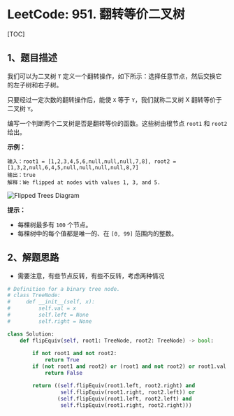 # LeetCode: 951. 翻转等价二叉树

[TOC]

## 1、题目描述

我们可以为二叉树 `T` 定义一个翻转操作，如下所示：选择任意节点，然后交换它的左子树和右子树。

只要经过一定次数的翻转操作后，能使 `X` 等于 `Y`，我们就称二叉树 X 翻转等价于二叉树 `Y`。

编写一个判断两个二叉树是否是翻转等价的函数。这些树由根节点 `root1` 和 `root2` 给出。

 

**示例：**

```
输入：root1 = [1,2,3,4,5,6,null,null,null,7,8], root2 = [1,3,2,null,6,4,5,null,null,null,null,8,7]
输出：true
解释：We flipped at nodes with values 1, 3, and 5.
```

 ![Flipped Trees Diagram](https://assets.leetcode.com/uploads/2018/11/29/tree_ex.png)

**提示：**

- 每棵树最多有 `100` 个节点。
- 每棵树中的每个值都是唯一的、在 `[0, 99]` 范围内的整数。

## 2、解题思路

- 需要注意，有些节点反转，有些不反转，考虑两种情况

```python
# Definition for a binary tree node.
# class TreeNode:
#     def __init__(self, x):
#         self.val = x
#         self.left = None
#         self.right = None

class Solution:
    def flipEquiv(self, root1: TreeNode, root2: TreeNode) -> bool:
        
        if not root1 and not root2:
            return True
        if (not root1 and root2) or (root1 and not root2) or root1.val != root2.val:
            return False

        return ((self.flipEquiv(root1.left, root2.right) and
                 self.flipEquiv(root1.right, root2.left)) or
                (self.flipEquiv(root1.left, root2.left) and
                 self.flipEquiv(root1.right, root2.right)))
        
```

